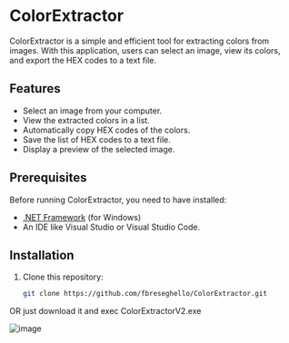 # ColorExtractor

ColorExtractor is a simple and efficient tool for extracting colors from images. With this application, users can select an image, view its colors, and export the HEX codes to a text file.

## Features

- Select an image from your computer.
- View the extracted colors in a list.
- Automatically copy HEX codes of the colors.
- Save the list of HEX codes to a text file.
- Display a preview of the selected image.

## Prerequisites

Before running ColorExtractor, you need to have installed:

- [.NET Framework](https://dotnet.microsoft.com/download) (for Windows)
- An IDE like Visual Studio or Visual Studio Code.

## Installation

1. Clone this repository:

   ```bash
   git clone https://github.com/fbreseghello/ColorExtractor.git
OR just download it and exec ColorExtractorV2.exe

![image](https://github.com/user-attachments/assets/d2d69a58-2646-4ee3-8b8d-0df71c8dccff)
